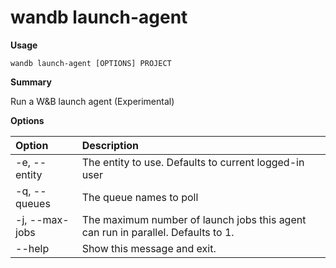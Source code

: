 # wandb launch-agent

**Usage**

`wandb launch-agent [OPTIONS] PROJECT`

**Summary**

Run a W&B launch agent (Experimental)

**Options**

| **Option** | **Description** |
| :--- | :--- |
| -e, --entity | The entity to use. Defaults to current logged-in   user |
| -q, --queues | The queue names to poll |
| -j, --max-jobs | The maximum number of launch jobs this agent can run   in parallel. Defaults to 1. |
| --help | Show this message and exit. |

